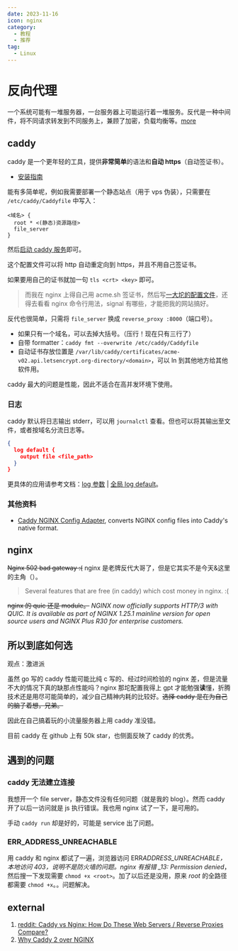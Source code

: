 ```yaml
---
date: 2023-11-16
icon: nginx
category:
  - 教程
  - 推荐
tag:
  - Linux
---
```


# 反向代理

一个系统可能有一堆服务器，一台服务器上可能运行着一堆服务。反代是一种中间件，将不同请求转发到不同服务上，兼顾了加密，负载均衡等。[more](https://www.cloudflare.com/zh-cn/learning/cdn/glossary/reverse-proxy/)

## caddy

caddy 是一个更年轻的工具，提供**非常简单**的语法和**自动 https**（自动签证书）。

- [安装指南](https://caddyserver.com/docs/install)

能有多简单呢，例如我需要部署一个静态站点（用于 vps 伪装），只需要在 `/etc/caddy/Caddyfile` 中写入：

```text
<域名> {
  root * <(静态)资源路径>
  file_server
}
```

然后[启动 caddy 服务](./linux/basic.md#服务)即可。

这个配置文件可以将 http 自动重定向到 https，并且不用自己签证书。

如果要用自己的证书就加一句 `tls <crt> <key>` 即可。

> 而我在 nginx 上得自己用 acme.sh 签证书，然后写[一大坨的配置文件](https://github.com/lxl66566/config/blob/a3065d4b9797d43eb113e2932e9799f9b420c4f4/nginx.conf)，还得去看看 nginx 命令行用法，signal 有哪些，才能把我的网站搞好。

反代也很简单，只需将 `file_server` 换成 `reverse_proxy :8000`（端口号）。

- 如果只有一个域名，可以去掉大括号。（压行！现在只有三行了）
- 自带 formatter：`caddy fmt --overwrite /etc/caddy/Caddyfile`
- 自动证书存放位置是 `/var/lib/caddy/certificates/acme-v02.api.letsencrypt.org-directory/<domain>`，可以 ln 到其他地方给其他软件用。

caddy 最大的问题是性能，因此不适合在高并发环境下使用。

### 日志

caddy 默认将日志输出 stderr，可以用 `journalctl` 查看。但也可以将其输出至文件，或者按域名分流日志等。

```json
{
  log default {
    output file <file_path>
  }
}
```

更具体的应用请参考文档：[log 参数](https://caddyserver.com/docs/caddyfile/directives/log) | [全局 log default](https://caddyserver.com/docs/caddyfile/options#log)。

### 其他资料

- [Caddy NGINX Config Adapter](https://github.com/caddyserver/nginx-adapter), converts NGINX config files into Caddy's native format.

## nginx

~~Nginx 502 bad gateway :(~~ nginx 是老牌反代大哥了，但是它其实不是今天&这里的主角（）。

> Several features that are free (in caddy) which cost money in nginx. :(

~~nginx 的 quic 还是 module。~~ _NGINX now officially supports HTTP/3 with QUIC. It is available as part of NGINX 1.25.1 mainline version for open source users and NGINX Plus R30 for enterprise customers._

## 所以到底如何选

观点：激进派

虽然 go 写的 caddy 性能可能比纯 c 写的、经过时间检验的 nginx 差，但是流量不大的情况下真的缺那点性能吗？nginx 那坨配置我得上 gpt 才能勉强**读**懂，折腾技术还是用尽可能简单的，减少自己精神内耗的比较好。~~选择 caddy 是在为自己的脑子着想，兄弟。~~

因此在自己搞着玩的小流量服务器上用 caddy 准没错。

目前 caddy 在 github 上有 50k star，也侧面反映了 caddy 的优秀。

## 遇到的问题

### caddy 无法建立连接

我想开一个 file server，静态文件没有任何问题（就是我的 blog）。然而 caddy 开了以后一访问就是 js 执行错误。我也用 nginx 试了一下，是可用的。

手动 `caddy run` 却是好的，可能是 service 出了问题。

### ERR_ADDRESS_UNREACHABLE

用 caddy 和 nginx 都试了一遍，浏览器访问 ERR*ADDRESS_UNREACHABLE，本地访问 403，说明不是防火墙的问题。nginx 有报错 \_13: Permission denied*，然后搜一下发现需要 `chmod +x <root>`。加了以后还是没用，原来 _root_ 的全路径都需要 `chmod +x`。。问题解决。

## external

1. [reddit: Caddy vs Nginx: How Do These Web Servers / Reverse Proxies Compare?](https://www.reddit.com/r/selfhosted/comments/hur1hx/caddy_vs_nginx_how_do_these_web_servers_reverse/)
2. [Why Caddy 2 over NGINX](https://caddy.community/t/why-caddy-2-over-nginx/9549)
